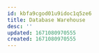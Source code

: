 ```yaml
---
id: kbfa9cgod01u9idoc1q5ze6
title: Database Warehouse
desc: ''
updated: 1671080970555
created: 1671080970555
---
```

